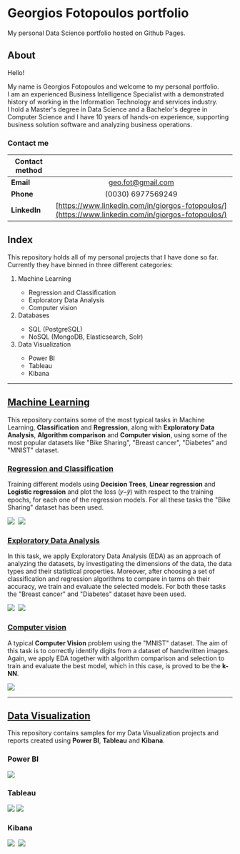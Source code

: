 # Georgios Fotopoulos portfolio
My personal Data Science portfolio hosted on Github Pages.

## About

Hello!
<p>My name is Georgios Fotopoulos and welcome to my personal portfolio.<br>
I am an experienced Business Intelligence Specialist with a demonstrated history of working in the Information Technology and services industry.<br>
I hold a Master's degree in Data Science and a Bachelor's degree in Computer Science and I have 10 years of hands-on experience, supporting business solution software and analyzing business operations.</p>

### Contact me

|**Contact method**|                                                 |
| -----------------|:-----------------------------------------------:|
| **Email**            |geo.fot@gmail.com                                |
| **Phone**            | (0030) 6977569249                                |
| **LinkedIn**         | [https://www.linkedin.com/in/giorgos-fotopoulos/](https://www.linkedin.com/in/giorgos-fotopoulos/) |

## Index

This repository holds all of my personal projects that I have done so far. Currently they have binned in three different categories:
<ol>
<li>Machine Learning</li>
<ul>
<li>Regression and Classification</li>
<li>Exploratory Data Analysis</li>
<li>Computer vision</li>
</ul>
<li>Databases</li>
<ul>
<li>SQL (PostgreSQL)</li>
<li>NoSQL (MongoDB, Elasticsearch, Solr)</li>
</ul>
<li>Data Visualization</li>
<ul>
<li>Power BI</li>
<li>Tableau</li>
<li>Kibana</li>
</ul>
</ol>

__________________________________________________________________________________________________________________________________________________________________________
## [Machine Learning](https://github.com/geofoto/Machine_Learning)

This repository contains some of the most typical tasks in Machine Learning, **Classification** and **Regression**, along with **Exploratory Data Analysis**, **Algorithm comparison** and **Computer vision**, using some of the most popular datasets like "Bike Sharing", "Breast cancer", "Diabetes" and "MNIST" dataset.

### [Regression and Classification](https://github.com/geofoto/Machine_Learning/tree/main/Regression%20and%20Classification) 

Training different models using **Decision Trees**, **Linear regression** and **Logistic regression** and plot the loss (𝑦−𝑦̂) with respect to the training epochs, for each one of the regression models. For all these tasks the "Bike Sharing" dataset has been used.

![](/images/linear_1.jpg)&nbsp;&nbsp;![](/images/linear_2.jpg)

### [Exploratory Data Analysis](https://github.com/geofoto/Machine_Learning/tree/main/Exploratory%20data%20analysis)

In this task, we apply Exploratory Data Analysis (EDA) as an approach of analyzing the datasets, by investigating the dimensions of the data, the data types and their statistical properties. Moreover, after choosing a set of classification and regression algorithms to compare in terms oh their accuracy, we train and evaluate the selected models. For both these tasks the "Breast cancer" and "Diabetes" dataset have been used.
 
![](/images/eda_clas_1.jpg)&nbsp;&nbsp;![](/images/eda_clas_5.jpg)

### [Computer vision](https://github.com/geofoto/Machine_Learning/tree/main/Computer%20vision)

A typical **Computer Vision** problem using the "MNIST" dataset. The aim of this task is to correctly identify digits from a dataset of handwritten images. Again, we apply EDA together with algorithm comparison and selection to train and evaluate the best model, which in this case, is proved to be the **k-NN**.

![](/images/mnist_1.png)



__________________________________________________________________________________________________________________________________________________________________________
## [Data Visualization](https://github.com/geofoto/Data_visualization)

This repository contains samples for my Data Visualization projects and reports created using **Power BI**, **Tableau** and **Kibana**.

### Power BI 

![](/images/powerbi_1.jpg)

### Tableau

![](/images/tableau_1.jpg) ![](/images/tableau_2.jpg)

### Kibana

![](/images/kibana_1.jpg)&nbsp;&nbsp;![](/images/kibana_2.jpg)
